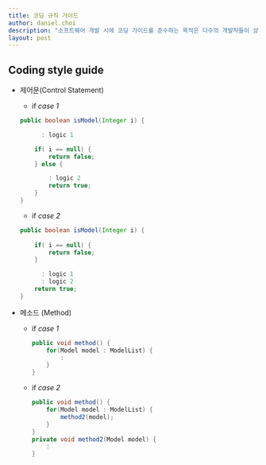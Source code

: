 ```yaml
---
title: 코딩 규칙 가이드 
author: daniel.choi
description: "소프트웨어 개발 시에 코딩 가이드를 준수하는 목적은 다수의 개발자들이 상호간의 소스코드에 대한 가독성 및 이해도를 높이고, 해당 표준에 따라 개발함으로써 프로젝트 품질의 일관성을 유지하여 프로젝트 완료 이후의 원활한 시스템 유지보수를 지원할 수 있도록 하는데 있다."
layout: post
---
```


## Coding style guide 

* 제어문(Control Statement)  
  * if *case 1*
  ``` java
  public boolean isModel(Integer i) {

        : logic 1

      if( i == null) {
          return false;
      } else {

          : logic 2 
          return true;
      }
  }
  ```

  * if *case 2*
  ``` java
  public boolean isModel(Integer i) {
    
      if( i == null) {
          return false;
      }

        : logic 1
        : logic 2
      return true;
  }
  ```
* 메소드 (Method) 
  * if *case 1*
    ``` java
    public void method() {
        for(Model model : ModelList) {
            : 
        }
    }
    ```` 
  * if *case 2*
    ``` java *case 2*
    public void method() {
        for(Model model : ModelList) {
            method2(model);
        }
    }
    private void method2(Model model) {
        :
    }
    ```` 
